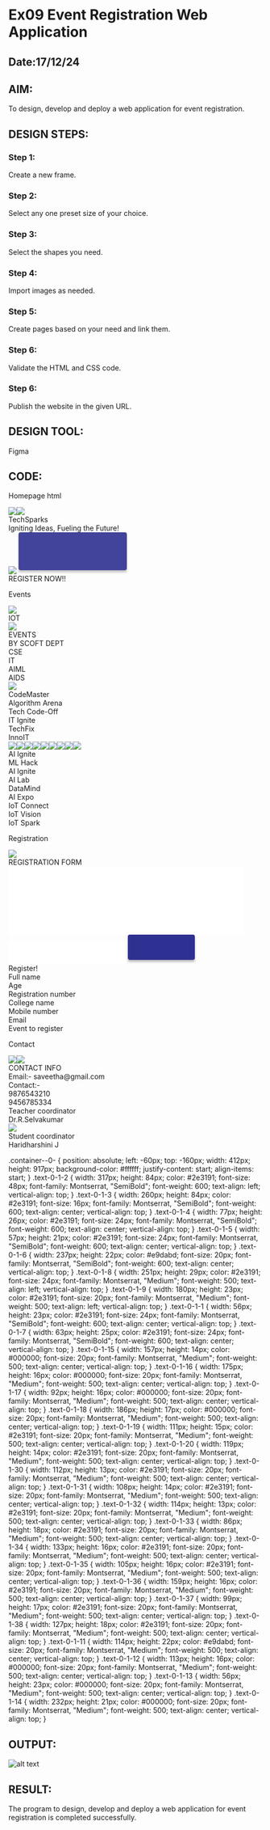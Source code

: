 # Ex09 Event Registration Web Application
## Date:17/12/24

## AIM:
To design, develop and deploy a web application for event registration.

## DESIGN STEPS:

### Step 1:
Create a new frame.

### Step 2:
Select any one preset size of your choice.

### Step 3:
Select the shapes you need.

### Step 4:
Import images as needed.

### Step 5:
Create pages based on your need and link them.

### Step 6:

Validate the HTML and CSS code.

### Step 6:

Publish the website in the given URL.

## DESIGN TOOL:
Figma

## CODE:

Homepage
html

<div class="container--0-">
  <img
    src="sample18.png"
  /><img
    src="sample19.png"
  />
  <div class="text-0-1-2">TechSparks</div>
  <div class="text-0-1-3">Igniting Ideas, Fueling the Future!</div>
  <img
    src="sample20"
  /><svg
    width="223"
    height="83"
    viewBox="0 0 223 83"
    fill="none"
    xmlns="http://www.w3.org/2000/svg"
  >
    <g opacity="0.9" filter="url(#filter0_d_8_18)">
      <rect x="4" width="215" height="75" rx="4" fill="#2E3191"></rect>
    </g>
    <defs>
      <filter
        id="filter0_d_8_18"
        x="0"
        y="0"
        width="223"
        height="83"
        filterUnits="userSpaceOnUse"
        color-interpolation-filters="sRGB"
      >
        <feFlood flood-opacity="0" result="BackgroundImageFix"></feFlood>
        <feColorMatrix
          in="SourceAlpha"
          type="matrix"
          values="0 0 0 0 0 0 0 0 0 0 0 0 0 0 0 0 0 0 127 0"
          result="hardAlpha"
        ></feColorMatrix>
        <feOffset dy="4"></feOffset>
        <feGaussianBlur stdDeviation="2"></feGaussianBlur>
        <feComposite in2="hardAlpha" operator="out"></feComposite>
        <feColorMatrix
          type="matrix"
          values="0 0 0 0 0 0 0 0 0 0 0 0 0 0 0 0 0 0 0.25 0"
        ></feColorMatrix>
        <feBlend
          mode="normal"
          in2="BackgroundImageFix"
          result="effect1_dropShadow_8_18"
        ></feBlend>
        <feBlend
          mode="normal"
          in="SourceGraphic"
          in2="effect1_dropShadow_8_18"
          result="shape"
        ></feBlend>
      </filter>
    </defs>
  </svg>
  <div class="text-0-1-6">REGISTER NOW!!</div>
</div>

Events 

<div class="container--0-">
  <img
    src="sample4.png"/>
  <div class="text-0-1-1">IOT</div>
  <img
    src="sample5.png"/>
  <div class="text-0-1-3">EVENTS<br />BY SCOFT DEPT</div>
  <div class="text-0-1-4">CSE</div>
  <div class="text-0-1-5">IT</div>
  <div class="text-0-1-6">AIML</div>
  <div class="text-0-1-7">AIDS</div>
  <img
    src="sample6.png"
  />
  <div class="text-0-1-15">CodeMaster</div>
  <div class="text-0-1-16">Algorithm Arena</div>
  <div class="text-0-1-17">Tech Code-Off</div>
  <div class="text-0-1-18">IT Ignite</div>
  <div class="text-0-1-19">TechFix</div>
  <div class="text-0-1-20">InnoIT</div>
  <img
    src="sample7.png"
  /><img
    src="sample9.png"
  /><img
    src="sample10.png"
  /><img
    src="sample11.png"
  /><img
    src="sample12.png"
  /><img
    src="sample13.png"
  /><img
    src="sample14.png"
  /><img
    src="sample15.png"
  /><img
    src="sample16.png"
  />
  <div class="text-0-1-30">AI Ignite</div>
  <div class="text-0-1-31">ML Hack</div>
  <div class="text-0-1-32">AI Ignite</div>
  <div class="text-0-1-33">AI Lab</div>
  <div class="text-0-1-34">DataMind</div>
  <div class="text-0-1-35">AI Expo</div>
  <div class="text-0-1-36">IoT Connect</div>
  <div class="text-0-1-37">IoT Vision</div>
  <div class="text-0-1-38">IoT Spark</div>
</div>

Registration

<div class="container--0-">
  <img
    src="sample17.png"
  />
  <div class="text-0-1-2">REGISTRATION FORM</div>
  <svg
    width="233"
    height="45"
    viewBox="0 0 233 45"
    fill="none"
    xmlns="http://www.w3.org/2000/svg"
  >
    <rect width="233" height="45" fill="white"></rect></svg
  ><svg
    width="233"
    height="45"
    viewBox="0 0 233 45"
    fill="none"
    xmlns="http://www.w3.org/2000/svg"
  >
    <rect width="233" height="45" fill="white"></rect></svg
  ><svg
    width="233"
    height="45"
    viewBox="0 0 233 45"
    fill="none"
    xmlns="http://www.w3.org/2000/svg"
  >
    <rect width="233" height="45" fill="white"></rect></svg
  ><svg
    width="233"
    height="45"
    viewBox="0 0 233 45"
    fill="none"
    xmlns="http://www.w3.org/2000/svg"
  >
    <rect width="233" height="45" fill="white"></rect></svg
  ><svg
    width="233"
    height="45"
    viewBox="0 0 233 45"
    fill="none"
    xmlns="http://www.w3.org/2000/svg"
  >
    <rect width="233" height="45" fill="white"></rect></svg
  ><svg
    width="233"
    height="45"
    viewBox="0 0 233 45"
    fill="none"
    xmlns="http://www.w3.org/2000/svg"
  >
    <rect width="233" height="45" fill="white"></rect></svg
  ><svg
    width="233"
    height="45"
    viewBox="0 0 233 45"
    fill="none"
    xmlns="http://www.w3.org/2000/svg"
  >
    <rect width="233" height="45" fill="white"></rect></svg
  ><svg
    width="141"
    height="58"
    viewBox="0 0 141 58"
    fill="none"
    xmlns="http://www.w3.org/2000/svg"
  >
    <g filter="url(#filter0_d_9_42)">
      <rect x="4" width="133" height="50" rx="4" fill="#2E3191"></rect>
    </g>
    <defs>
      <filter
        id="filter0_d_9_42"
        x="0"
        y="0"
        width="141"
        height="58"
        filterUnits="userSpaceOnUse"
        color-interpolation-filters="sRGB"
      >
        <feFlood flood-opacity="0" result="BackgroundImageFix"></feFlood>
        <feColorMatrix
          in="SourceAlpha"
          type="matrix"
          values="0 0 0 0 0 0 0 0 0 0 0 0 0 0 0 0 0 0 127 0"
          result="hardAlpha"
        ></feColorMatrix>
        <feOffset dy="4"></feOffset>
        <feGaussianBlur stdDeviation="2"></feGaussianBlur>
        <feComposite in2="hardAlpha" operator="out"></feComposite>
        <feColorMatrix
          type="matrix"
          values="0 0 0 0 0 0 0 0 0 0 0 0 0 0 0 0 0 0 0.25 0"
        ></feColorMatrix>
        <feBlend
          mode="normal"
          in2="BackgroundImageFix"
          result="effect1_dropShadow_9_42"
        ></feBlend>
        <feBlend
          mode="normal"
          in="SourceGraphic"
          in2="effect1_dropShadow_9_42"
          result="shape"
        ></feBlend>
      </filter>
    </defs>
  </svg>
  <div class="text-0-1-11">Register!</div>
  <div class="text-0-1-12">Full name</div>
  <div class="text-0-1-13">Age</div>
  <div class="text-0-1-14">Registration number</div>
  <div class="text-0-1-15">College name</div>
  <div class="text-0-1-16">Mobile number</div>
  <div class="text-0-1-17">Email</div>
  <div class="text-0-1-18">Event to register</div>
</div>

Contact

<div class="container--0-">
  <img
    src="sample1.png"
  /><img
    src="sample2.png"/>
  <div class="text-0-1-2">CONTACT INFO</div>
  <div class="text-0-1-3">Email:- saveetha@gmail.com</div>
  <div class="text-0-1-4">
    Contact:-<br />
    9876543210<br />
    9456785334<br />
  </div>
  <div class="text-0-1-5">Teacher coordinator</div>
  <div class="text-0-1-6">Dr.R.Selvakumar</div>
  <img
    src="sample3.png"
  />
  <div class="text-0-1-8">Student coordinator</div>
  <div class="text-0-1-9">Haridharshini J</div>
</div>



.container--0- {
  position: absolute;
  left: -60px;
  top: -160px;
  width: 412px;
  height: 917px;
  background-color: #ffffff;
  justify-content: start;
  align-items: start;
}
.text-0-1-2 {
  width: 317px;
  height: 84px;
  color: #2e3191;
  font-size: 48px;
  font-family: Montserrat, "SemiBold";
  font-weight: 600;
  text-align: left;
  vertical-align: top;
}
.text-0-1-3 {
  width: 260px;
  height: 84px;
  color: #2e3191;
  font-size: 16px;
  font-family: Montserrat, "SemiBold";
  font-weight: 600;
  text-align: center;
  vertical-align: top;
}
.text-0-1-4 {
  width: 77px;
  height: 26px;
  color: #2e3191;
  font-size: 24px;
  font-family: Montserrat, "SemiBold";
  font-weight: 600;
  text-align: center;
  vertical-align: top;
}
.text-0-1-5 {
  width: 57px;
  height: 21px;
  color: #2e3191;
  font-size: 24px;
  font-family: Montserrat, "SemiBold";
  font-weight: 600;
  text-align: center;
  vertical-align: top;
}
.text-0-1-6 {
  width: 237px;
  height: 22px;
  color: #e9dabd;
  font-size: 20px;
  font-family: Montserrat, "SemiBold";
  font-weight: 600;
  text-align: center;
  vertical-align: top;
}
.text-0-1-8 {
  width: 251px;
  height: 29px;
  color: #2e3191;
  font-size: 24px;
  font-family: Montserrat, "Medium";
  font-weight: 500;
  text-align: left;
  vertical-align: top;
}
.text-0-1-9 {
  width: 180px;
  height: 23px;
  color: #2e3191;
  font-size: 20px;
  font-family: Montserrat, "Medium";
  font-weight: 500;
  text-align: left;
  vertical-align: top;
}
.text-0-1-1 {
  width: 56px;
  height: 23px;
  color: #2e3191;
  font-size: 24px;
  font-family: Montserrat, "SemiBold";
  font-weight: 600;
  text-align: center;
  vertical-align: top;
}
.text-0-1-7 {
  width: 63px;
  height: 25px;
  color: #2e3191;
  font-size: 24px;
  font-family: Montserrat, "SemiBold";
  font-weight: 600;
  text-align: center;
  vertical-align: top;
}
.text-0-1-15 {
  width: 157px;
  height: 14px;
  color: #000000;
  font-size: 20px;
  font-family: Montserrat, "Medium";
  font-weight: 500;
  text-align: center;
  vertical-align: top;
}
.text-0-1-16 {
  width: 175px;
  height: 16px;
  color: #000000;
  font-size: 20px;
  font-family: Montserrat, "Medium";
  font-weight: 500;
  text-align: center;
  vertical-align: top;
}
.text-0-1-17 {
  width: 92px;
  height: 16px;
  color: #000000;
  font-size: 20px;
  font-family: Montserrat, "Medium";
  font-weight: 500;
  text-align: center;
  vertical-align: top;
}
.text-0-1-18 {
  width: 186px;
  height: 17px;
  color: #000000;
  font-size: 20px;
  font-family: Montserrat, "Medium";
  font-weight: 500;
  text-align: center;
  vertical-align: top;
}
.text-0-1-19 {
  width: 111px;
  height: 15px;
  color: #2e3191;
  font-size: 20px;
  font-family: Montserrat, "Medium";
  font-weight: 500;
  text-align: center;
  vertical-align: top;
}
.text-0-1-20 {
  width: 119px;
  height: 14px;
  color: #2e3191;
  font-size: 20px;
  font-family: Montserrat, "Medium";
  font-weight: 500;
  text-align: center;
  vertical-align: top;
}
.text-0-1-30 {
  width: 112px;
  height: 13px;
  color: #2e3191;
  font-size: 20px;
  font-family: Montserrat, "Medium";
  font-weight: 500;
  text-align: center;
  vertical-align: top;
}
.text-0-1-31 {
  width: 108px;
  height: 14px;
  color: #2e3191;
  font-size: 20px;
  font-family: Montserrat, "Medium";
  font-weight: 500;
  text-align: center;
  vertical-align: top;
}
.text-0-1-32 {
  width: 114px;
  height: 13px;
  color: #2e3191;
  font-size: 20px;
  font-family: Montserrat, "Medium";
  font-weight: 500;
  text-align: center;
  vertical-align: top;
}
.text-0-1-33 {
  width: 86px;
  height: 18px;
  color: #2e3191;
  font-size: 20px;
  font-family: Montserrat, "Medium";
  font-weight: 500;
  text-align: center;
  vertical-align: top;
}
.text-0-1-34 {
  width: 133px;
  height: 16px;
  color: #2e3191;
  font-size: 20px;
  font-family: Montserrat, "Medium";
  font-weight: 500;
  text-align: center;
  vertical-align: top;
}
.text-0-1-35 {
  width: 105px;
  height: 16px;
  color: #2e3191;
  font-size: 20px;
  font-family: Montserrat, "Medium";
  font-weight: 500;
  text-align: center;
  vertical-align: top;
}
.text-0-1-36 {
  width: 159px;
  height: 16px;
  color: #2e3191;
  font-size: 20px;
  font-family: Montserrat, "Medium";
  font-weight: 500;
  text-align: center;
  vertical-align: top;
}
.text-0-1-37 {
  width: 99px;
  height: 17px;
  color: #2e3191;
  font-size: 20px;
  font-family: Montserrat, "Medium";
  font-weight: 500;
  text-align: center;
  vertical-align: top;
}
.text-0-1-38 {
  width: 127px;
  height: 18px;
  color: #2e3191;
  font-size: 20px;
  font-family: Montserrat, "Medium";
  font-weight: 500;
  text-align: center;
  vertical-align: top;
}
.text-0-1-11 {
  width: 114px;
  height: 22px;
  color: #e9dabd;
  font-size: 20px;
  font-family: Montserrat, "Medium";
  font-weight: 500;
  text-align: center;
  vertical-align: top;
}
.text-0-1-12 {
  width: 113px;
  height: 16px;
  color: #000000;
  font-size: 20px;
  font-family: Montserrat, "Medium";
  font-weight: 500;
  text-align: center;
  vertical-align: top;
}
.text-0-1-13 {
  width: 56px;
  height: 23px;
  color: #000000;
  font-size: 20px;
  font-family: Montserrat, "Medium";
  font-weight: 500;
  text-align: center;
  vertical-align: top;
}
.text-0-1-14 {
  width: 232px;
  height: 21px;
  color: #000000;
  font-size: 20px;
  font-family: Montserrat, "Medium";
  font-weight: 500;
  text-align: center;
  vertical-align: top;
}

## OUTPUT:

![alt text](image.png)
## RESULT:
The program to design, develop and deploy a web application for event registration is completed successfully.
